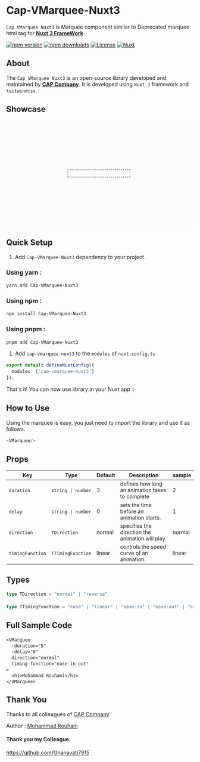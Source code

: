 # Cap-VMarquee-Nuxt3

`Cap VMarquee Nuxt3` is Marquee component similar to Deprecated marquee html tag for [**Nuxt 3 FrameWork**](https://nuxt.com/).

[![npm version][npm-version-src]][npm-version-href]
[![npm downloads][npm-downloads-src]][npm-downloads-href]
[![License][license-src]][license-href]
[![Nuxt][nuxt-src]][nuxt-href]


<!-- Badges -->

[npm-version-src]: https://img.shields.io/npm/v/my-module/latest.svg?style=flat&colorA=020420&colorB=00DC82

[npm-version-href]: https://npmjs.com/package/my-module

[npm-downloads-src]: https://img.shields.io/npm/dm/my-module.svg?style=flat&colorA=020420&colorB=00DC82

[npm-downloads-href]: https://npm.chart.dev/my-module

[license-src]: https://img.shields.io/npm/l/my-module.svg?style=flat&colorA=020420&colorB=00DC82

[license-href]: https://npmjs.com/package/my-module

[nuxt-src]: https://img.shields.io/badge/Nuxt-020420?logo=nuxt.js

[nuxt-href]: https://nuxt.com



## About

The `Cap VMarquee Nuxt3` is an open-source library developed and maintained by [**CAP Company**](https://i-cap.ir).
It is developed using `Nuxt 3` framework and `tailwindcss`.

## Showcase

<p align="center"><img src="./src/runtime/assets/gif/marquee.gif" /></p>

## Quick Setup

1. Add `Cap-VMarquee-Nuxt3` dependency to your project .

### Using yarn :

```bash
yarn add Cap-VMarquee-Nuxt3
```

### Using npm :

```bash
npm install Cap-VMarquee-Nuxt3
```

### Using pnpm :

```bash
pnpm add Cap-VMarquee-Nuxt3
```

1. Add `cap-vmarquee-nuxt3` to the `modules` of `nuxt.config.ts`

```ts
export default defineNuxtConfig({
  modules: ['cap-vmarquee-nuxt3']
});
```

That's it! You can now use library in your Nuxt app ✨

## How to Use

Using the marquee is easy, you just need to import the library and use it as follows.

```js
<VMarquee/>
```

## Props

| **Key**          | **Type**           | **Default** | **Description**                                  | sample |
|------------------|--------------------|------------|--------------------------------------------------|--------|
| `duration`       | `string \| number` | 3           | defines how long an animation takes to complete  | 2      |
| `delay`          | `string \| number` | 0          | sets the time before an animation starts.        | 1      |
| `direction`      | `TDirection`       | normal     | specifies the direction the animation will play. | normal |
| `timingFunction` | `TTimingFunction`  | linear     | controls the speed curve of an animation.        | linear |

## Types
```ts
type TDirection = "normal" | "reverse"

type TTimingFunction = "ease" | "linear" | "ease-in" | "ease-out" | "ease-in-out"
```

## Full Sample Code

```vue
<VMarquee
  :duration="5"
  :delay="0"
  direction="normal"
  timing-function="ease-in-out"
>
  <h1>Mohammad Rouhani</h1>
</VMarquee>
```

## Thank You

Thanks to all colleagues of [CAP Company](https://i-cap.ir)

Author : [Mohammad Rouhani](mailto:m.rouahni2001@gmail.com)

#### Thank you my Colleague:

https://github.com/Ghanavati7915
